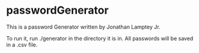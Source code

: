 # passwordGenerator
This is a password Generator written by Jonathan Lamptey Jr.

To run it, run ./generator in the directory it is in. All passwords will be saved in a .csv file.
